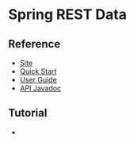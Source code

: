 # Spring REST Data
## Reference
- [Site]()
- [Quick Start]()
- [User Guide]()
- [API Javadoc]()

## Tutorial
-

## 
